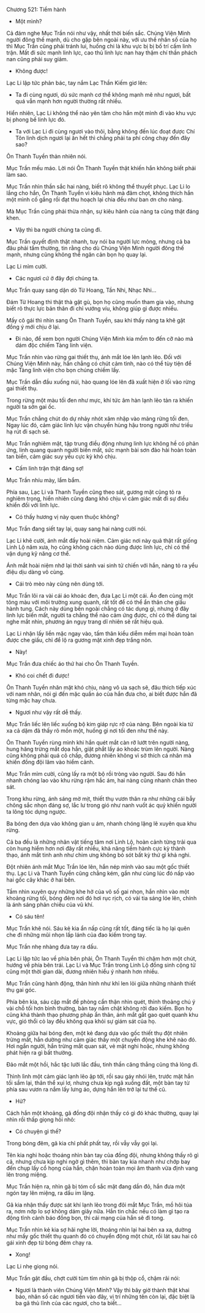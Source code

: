 




Chương 521: Tiềm hành


- Một mình?

Cả đám nghe Mục Trần nói như vậy, nhất thời biến sắc. Chúng Viện Minh người đông thế mạnh, dù cho gặp bên ngoài này, với ưu thế nhân số của họ thì Mục Trần cũng phải tránh lui, huống chi là khu vực bị bị bố trí cấm linh trận. Mất đi sức mạnh linh lực, cao thủ linh lực nan hay thậm chí thần phách nan cũng phải suy giảm.

- Không được!

Lạc Li lập tức phản bác, tay nắm Lạc Thần Kiếm giơ lên:

- Ta đi cùng ngươi, dù sức mạnh cơ thể không mạnh mẽ như ngươi, bất quá vẫn mạnh hơn người thường rất nhiều.

Hiển nhiên, Lạc Li không thể nào yên tâm cho hắn một mình đi vào khu vực bị phong bế linh lực đó.

- Ta với Lạc Li đi cùng ngươi vào thôi, bằng không đến lúc đoạt được Chí Tôn linh dịch ngươi lại ăn hết thì chẳng phải ta phí công chạy đến đây sao?

Ôn Thanh Tuyền thản nhiên nói.

Mục Trần mếu máo. Lời nói Ôn Thanh Tuyền thật khiến hắn không biết phải làm sao.

Mục Trần nhìn thần sắc hai nàng, biết rõ không thể thuyết phục. Lạc Li lo lắng cho hắn, Ôn Thanh Tuyền vì kiêu hãnh mà đâm chọt, không thích hắn một mình cố gắng rồi đạt thu hoạch lại chia đều như ban ơn cho nàng.

Mà Mục Trần cũng phải thừa nhận, sự kiêu hãnh của nàng ta cũng thật đáng khen.

- Vậy thì ba người chúng ta cũng đi.

Mục Trần quyết định thật nhanh, tuy nói ba người lực mỏng, nhưng cả ba đâu phải tầm thường, tin rằng cho dù Chúng Viện Minh người đông thế mạnh, nhưng cũng không thể ngăn cản bọn họ quay lại.

Lạc Li mỉm cười.

- Các ngươi cứ ở đây đợi chúng ta.

Mục Trần quay sang dặn dò Từ Hoang, Tần Nhi, Nhạc Nhi...

Đám Từ Hoang thì thật thà gật gù, bọn họ cũng muốn tham gia vào, nhưng biết rõ thực lực bản thân đi chỉ vướng víu, không giúp gì được nhiều.

Mấy cô gái thì nhìn sang Ôn Thanh Tuyền, sau khi thấy nàng ta khẽ gật đồng ý mới chịu ở lại.

- Đi nào, để xem bọn người Chúng Viện Minh kia mồm to đến cỡ nào mà dám độc chiếm Tàng linh viện.

Mục Trần nhìn vào rừng gai thiết thụ, ánh mắt lóe lên lạnh lẽo. Đối với Chúng Viện Minh này, hắn chẳng có chút cảm tình, nào có thể tùy tiện để mặc Tàng linh viện cho bọn chúng chiếm lấy.

Mục Trần dẫn đầu xuống núi, hào quang lóe lên đã xuất hiện ở lối vào rừng gai thiết thụ.

Trong rừng một màu tối đen như mực, khí tức âm hàn lạnh lẽo tản ra khiến người ta sởn gai ốc.

Mục Trần chẳng chút do dự nhảy nhót xâm nhập vào mảng rừng tối đen. Ngay lúc đó, cảm giác linh lực vận chuyển hùng hậu trong người như triều hạ rút đi sạch sẽ.

Mục Trần nghiêm mặt, tập trung điều động nhưng linh lực không hề có phản ứng, linh quang quanh người biến mất, sức mạnh bài sơn đảo hải hoàn toàn tan biến, cảm giác suy yếu cực kỳ khó chịu.

- Cấm linh trận thật đáng sợ!

Mục Trần nhíu mày, lẩm bẩm.

Phía sau, Lạc Li và Thanh Tuyền cũng theo sát, gương mặt cũng tỏ ra nghiêm trọng, hiển nhiên cũng đang khó chịu vì cảm giác mất đi sự điều khiển đối với linh lực.

- Có thấy hương vị này quen thuộc không?

Mục Trần đang siết tay lại, quay sang hai nàng cười nói.

Lạc Li khẽ cười, ánh mắt đầy hoài niệm. Cảm giác nơi này quả thật rất giống Linh Lộ năm xưa, họ cũng không cách nào dùng được linh lực, chỉ có thể vận dụng kỹ năng cơ thể.

Ánh mắt hoài niệm nhớ lại thời sánh vai sinh tử chiến với hắn, nàng tỏ ra yểu điệu dịu dàng vô cùng.

- Cái trò mèo này cũng nên dùng tới.

Mục Trần lôi ra vài cái áo khoác đen, đưa Lạc Li một cái. Áo đen cùng một tông màu với môi trường xung quanh, rất tốt để có thể ẩn thân che giấu hành tung. Cách này dùng bên ngoài chẳng có tác dụng gì, nhưng ở đây linh lực biến mất, người ta chẳng thể nào cảm ứng được, chỉ có thể dùng tai nghe mắt nhìn, phương án ngụy trang dĩ nhiên sẽ rất hiệu quả.

Lạc Li nhận lấy liền mặc ngay vào, tấm thân kiều diễm mềm mại hoàn toàn được che giấu, chỉ để lộ ra gương mặt xinh đẹp trắng nõn.

- Này!

Mục Trần đưa chiếc áo thứ hai cho Ôn Thanh Tuyền.

- Khó coi chết đi được!

Ôn Thanh Tuyền nhăn mặt khó chịu, nàng vô ưa sạch sẽ, đâu thích tiếp xúc với nam nhân, nói gì đến mặc quần áo của hắn đưa cho, ai biết được hắn đã từng mặc hay chưa.

- Ngươi như vậy rất dễ thấy.

Mục Trần liếc lên liếc xuống bộ kim giáp rực rỡ của nàng. Bên ngoài kia từ xa cả dặm đã thấy rõ mồn một, huống gì nơi tối đen như thế này.

Ôn Thanh Tuyền rùng mình khi hắn quét mắt càn rỡ lướt trên người nàng, hung hăng trừng mắt dọa hắn, giật phắt lấy áo khoác trùm lên người. Nàng cũng không phải quá cô chấp, đương nhiên không vì sở thích cá nhân mà khiến đồng đội lâm vào hiểm cảnh.

Mục Trần mỉm cười, cũng lấy ra một bộ rồi tròng vào người. Sau đó hắn nhanh chóng lao vào khu rừng rậm hắc ám, hai nàng cũng nhanh chân theo sát.

Trong khu rừng, ánh sáng mờ mịt, thiết thụ vươn thân ra như những cái bẫy chông sắc nhọn đáng sợ, lắc lư trong gió như nanh vuốt ác quỷ khiến người ta lông tóc dựng ngược.

Ba bóng đen dựa vào không gian u ám, nhanh chóng lặng lẽ xuyên qua khu rừng.

Cả ba đều là những nhân vật tiếng tăm nơi Linh Lộ, hoàn cảnh từng trải qua còn hung hiểm hơn nơi đây rất nhiều, khả năng tiềm hành cực kỳ thành thạo, ánh mắt tinh anh như chim ưng không bỏ sót bất kỳ thứ gì khả nghi.

Đột nhiên ánh mắt Mục Trần lóe lên, hắn nép mình vào sau một gốc thiết thụ. Lạc Li và Thanh Tuyền cũng chẳng kém, gần như cùng lúc đó nấp vào hai gốc cây khác ở hai bên.

Tầm nhìn xuyên quy những khe hở của vô số gai nhọn, hắn nhìn vào một khoảng rừng tối, bóng đêm nơi đó hơi rục rịch, có vài tia sáng lóe lên, chính là ánh sáng phản chiếu của vũ khí.

- Có sáu tên!

Mục Trần khẽ nói. Sáu kẻ kia ẩn nấp cũng rất tốt, đáng tiếc là họ lại quên che đi những mũi nhọn lấp lánh của đao kiếm trong tay.

Mục Trần nhẹ nhàng đưa tay ra dấu.

Lạc Li lập tức lao về phía bên phải, Ôn Thanh Tuyền thì chậm hơn một chút, hướng về phía bên trái. Lạc Li và Mục Trần trong Linh Lộ đồng sinh cộng tử cũng một thời gian dài, đương nhiên hiểu ý nhanh hơn nhiều.

Mục Trần cũng hành động, thân hình như khỉ len lỏi giữa những nhành thiết thụ gai góc.

Phía bên kia, sáu cặp mắt đề phòng cẩn thận nhìn quét, thỉnh thoảng chú ý vài chỗ tối hơn bình thường, bàn tay nắm chặt không rời đao kiếm. Bọn họ cũng khá thành thạo phương pháp ẩn thân, ánh mắt gắt gao quét quanh khu vực, gió thổi cỏ lay đều không qua khỏi sự giám sát của họ.

Khoảng giữa hai bóng đen, một kẻ đang dựa vào gốc thiết thụ đột nhiên trừng mắt, hắn dường như cảm giác thấy một chuyển động khe khẽ nào đó. Hơi ngẩn người, hắn trừng mắt quan sát, vẻ mặt nghi hoặc, nhưng không phát hiện ra gì bất thường.

Đảo mắt một hồi, hắc tặc lưỡi lắc đầu, tinh thần căng thẳng cũng thả lỏng đi.

Thình lình một cảm giác lạnh lẽo ập tới, rồi sau gáy nhói lên, trước mặt hắn tối sầm lại, thân thể xụi lơ, nhưng chưa kịp ngã xuống đất, một bàn tay từ phía sau vươn ra nắm lấy lưng áo, dựng hắn lên trở lại tư thế cũ.

- Hử?

Cách hắn một khoảng, gã đồng đội nhận thấy có gì đó khác thường, quay lại nhìn rồi thấp giọng hỏi nhỏ:

- Có chuyện gì thế?

Trong bóng đêm, gã kia chỉ phất phất tay, rồi vẫy vẫy gọi lại.

Tên kia nghi hoặc thoáng nhìn bàn tay của đồng đội, nhưng không thấy rõ gì cả, nhưng chưa kịp nghi ngờ gì thêm, thì bàn tay kia nhanh như chớp bay đến chụp lấy cổ họng của hắn, chặn hoàn toàn mọi âm thanh vừa định vang lên trong miệng.

Mục Trần hiện ra, nhìn gã bị tóm cổ sắc mặt đang dần đỏ, hắn đưa một ngón tay lên miệng, ra dấu im lặng.

Gã kia nhận thấy được sát khí lạnh lẽo trong đôi mắt Mục Trần, mồ hôi túa ra, nơm nớp lo sợ không dám giãy nữa. Hắn tin chắc nếu có làm gì tạo ra động tĩnh cảnh báo đồng bọn, thì cái mạng của hắn sẽ đi tong.

Mục Trần nhìn kẻ kia sợ hãi nghe lời, thoáng nhìn lại hai bên xa xa, dường như mấy gốc thiết thụ quanh đó có chuyển động một chút, rồi lát sau hai cô gái xinh đẹp từ bóng đêm chạy ra.

- Xong!

Lạc Li nhẹ giọng nói.

Mục Trần gật đầu, chợt cười tủm tỉm nhìn gã bị thộp cổ, chậm rãi nói:

- Ngươi là thành viên Chúng Viện Minh? Vậy thì bây giờ thành thật khai báo, nhân số các ngươi tiến vào đây, vị trí những tên còn lại, đặc biệt là ba gã thủ lĩnh của các ngươi, cho ta biết...




